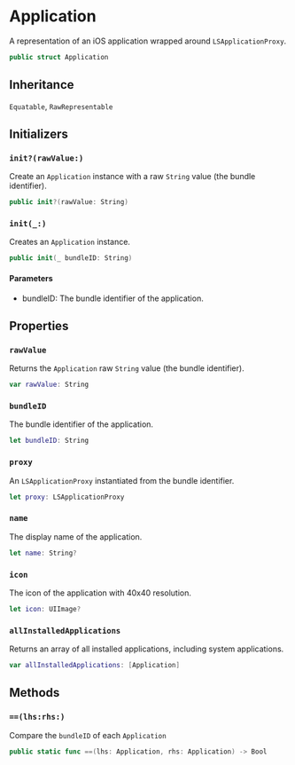 # Application

A representation of an iOS application wrapped around `LSApplicationProxy`.

``` swift
public struct Application
```

## Inheritance

`Equatable`, `RawRepresentable`

## Initializers

### `init?(rawValue:)`

Create an `Application` instance with a raw `String` value (the bundle identifier).

``` swift
public init?(rawValue: String)
```

### `init(_:)`

Creates an `Application` instance.

``` swift
public init(_ bundleID: String)
```

#### Parameters

  - bundleID: The bundle identifier of the application.

## Properties

### `rawValue`

Returns the `Application` raw `String` value (the bundle identifier).

``` swift
var rawValue: String
```

### `bundleID`

The bundle identifier of the application.

``` swift
let bundleID: String
```

### `proxy`

An `LSApplicationProxy` instantiated from the bundle identifier.

``` swift
let proxy: LSApplicationProxy
```

### `name`

The display name of the application.

``` swift
let name: String?
```

### `icon`

The icon of the application with 40x40 resolution.

``` swift
let icon: UIImage?
```

### `allInstalledApplications`

Returns an array of all installed applications, including system applications.

``` swift
var allInstalledApplications: [Application]
```

## Methods

### `==(lhs:rhs:)`

Compare the `bundleID` of each `Application`

``` swift
public static func ==(lhs: Application, rhs: Application) -> Bool
```
